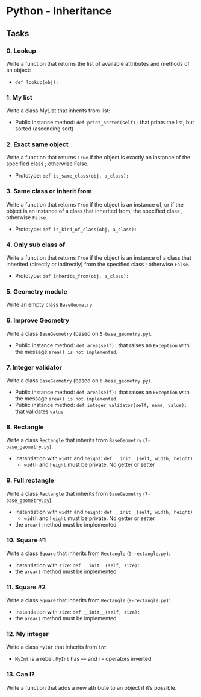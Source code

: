 # Python - Inheritance

## Tasks

### 0. Lookup
Write a function that returns the list of available attributes and methods of an object:
- `def lookup(obj):`

### 1. My list
Write a class MyList that inherits from list:
- Public instance method: `def print_sorted(self):` that prints the list, but sorted (ascending sort)

### 2. Exact same object
Write a function that returns `True` if the object is exactly an instance of the specified class ; otherwise False.
- Prototype: `def is_same_class(obj, a_class):`

### 3. Same class or inherit from
Write a function that returns `True` if the object is an instance of, or if the object is an instance of a class that inherited from, the specified class ; otherwise `False`.
- Prototype: `def is_kind_of_class(obj, a_class):`

### 4. Only sub class of
Write a function that returns `True` if the object is an instance of a class that inherited (directly or indirectly) from the specified class ; otherwise `False`.
- Prototype: `def inherits_from(obj, a_class):`

### 5. Geometry module
Write an empty class `BaseGeometry`.

### 6. Improve Geometry
Write a class `BaseGeometry` (based on `5-base_geometry.py`).
- Public instance method: `def area(self):` that raises an `Exception` with the message `area() is not implemented`.

### 7. Integer validator
Write a class `BaseGeometry` (based on `6-base_geometry.py`).
- Public instance method: `def area(self):` that raises an `Exception` with the message `area() is not implemented`.
- Public instance method: `def integer_validator(self, name, value):` that validates `value`.

### 8. Rectangle
Write a class `Rectangle` that inherits from `BaseGeometry` (`7-base_geometry.py`).
- Instantiation with `width` and `height`: `def __init__(self, width, height):`
  - `width` and `height` must be private. No getter or setter

### 9. Full rectangle
Write a class `Rectangle` that inherits from `BaseGeometry` (`7-base_geometry.py`). 
- Instantiation with `width` and `height`: `def __init__(self, width, height):`
  - `width` and `height` must be private. No getter or setter
- the `area()` method must be implemented

### 10. Square #1
Write a class `Square` that inherits from `Rectangle` (`9-rectangle.py`):
- Instantiation with `size`: `def __init__(self, size):`
- the `area()` method must be implemented

### 11. Square #2
Write a class `Square` that inherits from `Rectangle` (`9-rectangle.py`):
- Instantiation with `size`: `def __init__(self, size):`
- the `area()` method must be implemented

### 12. My integer
Write a class `MyInt` that inherits from `int`
- `MyInt` is a rebel. `MyInt` has `==` and `!=` operators inverted

### 13. Can I?
Write a function that adds a new attribute to an object if it’s possible.